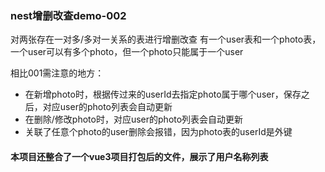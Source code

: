 ### nest增删改查demo-002

对两张存在一对多/多对一关系的表进行增删改查
有一个user表和一个photo表，一个user可以有多个photo，但一个photo只能属于一个user

相比001需注意的地方：
- 在新增photo时，根据传过来的userId去指定photo属于哪个user，保存之后，对应user的photo列表会自动更新
- 在删除/修改photo时，对应user的photo列表会自动更新
- 关联了任意个photo的user删除会报错，因为photo表的userId是外键

#### 本项目还整合了一个vue3项目打包后的文件，展示了用户名称列表
